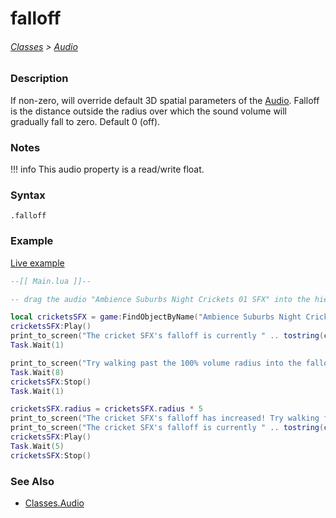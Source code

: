 # falloff

###### [Classes](core_api/raw_source) > [Audio](core_api/classes/audio)

### Description

If non-zero, will override default 3D spatial parameters of the [Audio](core_api/classes/audio). Falloff is the distance outside the radius over which the sound volume will gradually fall to zero. Default 0 (off).


### Notes
!!! info
  This audio property is a read/write float.

### Syntax

`.falloff`

### Example

[Live example]()

```lua
--[[ Main.lua ]]--

-- drag the audio "Ambience Suburbs Night Crickets 01 SFX" into the hierarchy --

local cricketsSFX = game:FindObjectByName("Ambience Suburbs Night Crickets 01 SFX")
cricketsSFX:Play()
print_to_screen("The cricket SFX's falloff is currently " .. tostring(cricketsSFX.falloff) .. ".")
Task.Wait(1)

print_to_screen("Try walking past the 100% volume radius into the falloff area!")
Task.Wait(8)
cricketsSFX:Stop()
Task.Wait(1)

cricketsSFX.radius = cricketsSFX.radius * 5
print_to_screen("The cricket SFX's falloff has increased! Try walking further away!")
print_to_screen("The cricket SFX's falloff is currently " .. tostring(cricketsSFX.falloff) .. ".")
cricketsSFX:Play()
Task.Wait(5)
cricketsSFX:Stop()

```

### See Also

* [Classes.Audio]()
